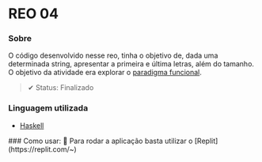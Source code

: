 # REO 04

### Sobre
O código desenvolvido nesse reo, tinha o objetivo de, dada uma determinada string, apresentar a primeira e última letras, além do tamanho. O objetivo da atividade era explorar o [paradigma funcional](https://www.alura.com.br/artigos/programacao-funcional-o-que-e).

> ✔ Status: Finalizado

### Linguagem utilizada
<ul>
    <li>
        <a href="https://www.haskell.org/documentation/">
            Haskell
        </a>
    </li>
</ul>
### Como usar:
📍 Para rodar a aplicação basta utilizar o [Replit](https://replit.com/~)
